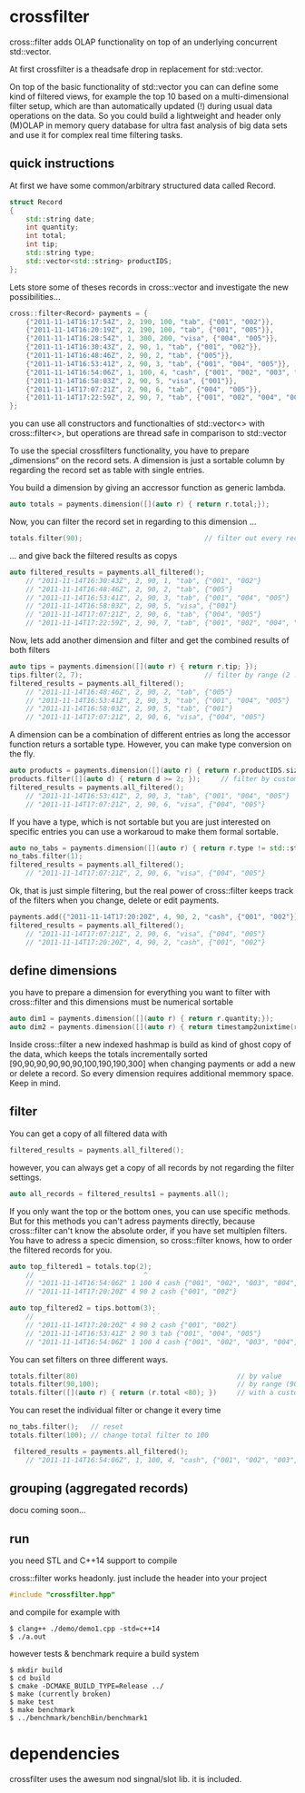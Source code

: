 # crossfilter
cross::filter adds OLAP functionality on top of an underlying concurrent std::vector. 

At first crossfilter is a theadsafe drop in replacement for std::vector.

On top of the basic functionality of std::vector you can can define some kind of filtered views, for example the top 10 based on a multi-dimensional filter setup, which are than automatically updated (!) during usual data operations on the data. So you could build a lightweight and header only (M)OLAP in memory query database for ultra fast analysis of big data sets and use it for complex real time filtering tasks.

## quick instructions

At first we have some common/arbitrary structured data called Record.

```C++
struct Record
{
    std::string date;
    int quantity;
    int total;
    int tip;
    std::string type;
    std::vector<std::string> productIDS;
};
```

Lets store some of theses records in cross::vector and investigate the new possibilities…

```C++
cross::filter<Record> payments = {
    {"2011-11-14T16:17:54Z", 2, 190, 100, "tab", {"001", "002"}},
    {"2011-11-14T16:20:19Z", 2, 190, 100, "tab", {"001", "005"}},
    {"2011-11-14T16:28:54Z", 1, 300, 200, "visa", {"004", "005"}},
    {"2011-11-14T16:30:43Z", 2, 90, 1, "tab", {"001", "002"}},
    {"2011-11-14T16:48:46Z", 2, 90, 2, "tab", {"005"}},
    {"2011-11-14T16:53:41Z", 2, 90, 3, "tab", {"001", "004", "005"}},
    {"2011-11-14T16:54:06Z", 1, 100, 4, "cash", {"001", "002", "003", "004", "005"}},
    {"2011-11-14T16:58:03Z", 2, 90, 5, "visa", {"001"}},
    {"2011-11-14T17:07:21Z", 2, 90, 6, "tab", {"004", "005"}},
    {"2011-11-14T17:22:59Z", 2, 90, 7, "tab", {"001", "002", "004", "005"}}
};
```
you can use all constructors and functionalties of std::vector<> with cross::filter<>, but operations are thread safe in comparison to std::vector

To use the special crossfilters functionality, you have to prepare „dimensions“ on the record sets. A dimension is just a sortable column by regarding the record set as table with single entries. 

You build a dimension by giving an accressor function as generic lambda.

```C++
auto totals = payments.dimension([](auto r) { return r.total;});
```

Now, you can filter the record set in regarding to this dimension ...

```C++
totals.filter(90); 							    // filter out every record, where total is 90
```
... and give back the filtered results as copys

```C++
auto filtered_results = payments.all_filtered();
    // "2011-11-14T16:30:43Z", 2, 90, 1, "tab", {"001", "002"}
    // "2011-11-14T16:48:46Z", 2, 90, 2, "tab", {"005"}
    // "2011-11-14T16:53:41Z", 2, 90, 3, "tab", {"001", "004", "005"}
    // "2011-11-14T16:58:03Z", 2, 90, 5, "visa", {"001"}
    // "2011-11-14T17:07:21Z", 2, 90, 6, "tab", {"004", "005"}
    // "2011-11-14T17:22:59Z", 2, 90, 7, "tab", {"001", "002", "004", "005"}
```

Now, lets add another dimension and filter and get the combined results of both filters
```C++
auto tips = payments.dimension([](auto r) { return r.tip; });
tips.filter(2, 7);                              // filter by range (2 ...... 6.999)
filtered_results = payments.all_filtered();
    // "2011-11-14T16:48:46Z", 2, 90, 2, "tab", {"005"}
    // "2011-11-14T16:53:41Z", 2, 90, 3, "tab", {"001", "004", "005"}
    // "2011-11-14T16:58:03Z", 2, 90, 5, "tab", {"001"}
    // "2011-11-14T17:07:21Z", 2, 90, 6, "visa", {"004", "005"}
```

A dimension can be a combination of different entries as long the accessor function returs a sortable type. However, you can make type conversion on the fly.

```C++
auto products = payments.dimension([](auto r) { return r.productIDS.size(); });
products.filter([](auto d) { return d >= 2; });     // filter by custom function
filtered_results = payments.all_filtered();
    // "2011-11-14T16:53:41Z", 2, 90, 3, "tab", {"001", "004", "005"}
    // "2011-11-14T17:07:21Z", 2, 90, 6, "visa", {"004", "005"}
```

If you have a type, which is not sortable but you are just interested on specific entries you can use a workaroud to make them formal sortable.

```C++
auto no_tabs = payments.dimension([](auto r) { return r.type != std::string("tab") ? 1 : 0; });
no_tabs.filter(1); 
filtered_results = payments.all_filtered();
    // "2011-11-14T17:07:21Z", 2, 90, 6, "visa", {"004", "005"}

```

Ok, that is just simple filtering, but the real power of cross::filter keeps track of the filters when you change, delete or edit payments.


```C++
payments.add({"2011-11-14T17:20:20Z", 4, 90, 2, "cash", {"001", "002"}});
filtered_results = payments.all_filtered();
    // "2011-11-14T17:07:21Z", 2, 90, 6, "visa", {"004", "005"}
    // "2011-11-14T17:20:20Z", 4, 90, 2, "cash", {"001", "002"}
```

## define dimensions

you have to prepare a dimension for everything you want to filter with cross::filter and this dimensions must be numerical sortable

```C++
auto dim1 = payments.dimension([](auto r) { return r.quantity;});
auto dim2 = payments.dimension([](auto r) { return timestamp2unixtime(r.date);});
```

Inside cross::filter a new indexed hashmap is build as kind of ghost copy of the data, which keeps the totals incrementally sorted  [90,90,90,90,90,90,100,190,190,300] when changing payments or add a new or delete a record. So every dimension requires additional memmory space. Keep in mind.



## filter

You can get a copy of all filtered data with

```C++
filtered_results = payments.all_filtered();
```

however, you can always get a copy of all records by not regarding the filter settings.

```C++
auto all_records = filtered_results1 = payments.all();
```

If you only want the top or the bottom ones, you can use specific methods. But for this methods you can't adress payments directly, because cross::filter can't know the absolute order, if you have set multiplen filters. You have to adress a specic dimension, so cross::filter knows, how to order the filtered records for you.

```C++
auto top_filtered1 = totals.top(2);
    //                           ^
    // "2011-11-14T16:54:06Z" 1 100 4 cash {"001", "002", "003", "004", "005"}
    // "2011-11-14T17:20:20Z" 4 90 2 cash {"001", "002"}

auto top_filtered2 = tips.bottom(3);
    //                             `´
    // "2011-11-14T17:20:20Z" 4 90 2 cash {"001", "002"}
    // "2011-11-14T16:53:41Z" 2 90 3 tab {"001", "004", "005"}
    // "2011-11-14T16:54:06Z" 1 100 4 cash {"001", "002", "003", "004", "005"}

```


You can set filters on three different ways.

```C++
totals.filter(80) 							            // by value
totals.filter(90,100); 						            // by range (90 <= x < 100)
totals.filter([](auto r) { return (r.total <80); }) 	// with a custom function, which returns a boolean
```

You can reset the individual filter or change it every time
```C++
no_tabs.filter();   // reset
totals.filter(100); // change total filter to 100

 filtered_results = payments.all_filtered();
    // "2011-11-14T16:54:06Z", 1, 100, 4, "cash", {"001", "002", "003", "004", "005"}

```

## grouping (aggregated records)

docu coming soon...

## run
you need STL and C++14 support to compile

cross::filter works headonly. just include the header into your project
```C++
#include "crossfilter.hpp"
```

and compile for example with
```terminal
$ clang++ ./demo/demo1.cpp -std=c++14
$ ./a.out
```



however tests & benchmark require a build system
```console
$ mkdir build
$ cd build
$ cmake -DCMAKE_BUILD_TYPE=Release ../
$ make (currently broken)
$ make test
$ make benchmark
$ ../benchmark/benchBin/benchmark1
```

# dependencies

crossfilter uses the awesum nod singnal/slot lib. it is included.



